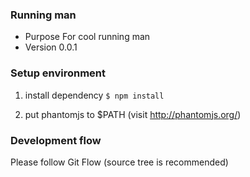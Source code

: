 ### Running man ###

* Purpose
    For cool running man
* Version
    0.0.1

### Setup environment ###

1. install dependency
    `$ npm install`

2. put phantomjs to $PATH (visit http://phantomjs.org/)


### Development flow ###
Please follow Git Flow (source tree is recommended)
